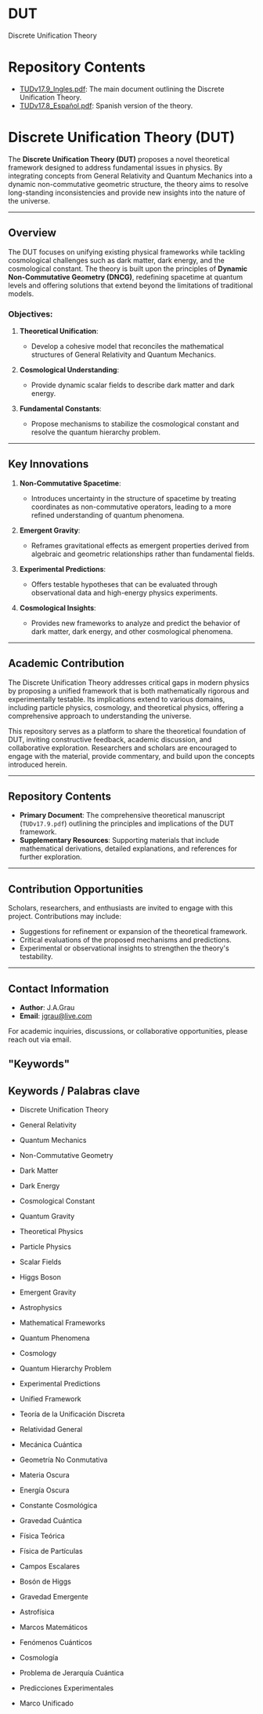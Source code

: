 # DUT
Discrete Unification Theory

# Repository Contents
- [TUDv17.9_Ingles.pdf](./TUDv17.9_Ingles.pdf): The main document outlining the Discrete Unification Theory.
- [TUDv17.8_Español.pdf](./TUDv17.8_Espanol.pdf): Spanish version of the theory.

# Discrete Unification Theory (DUT)

The **Discrete Unification Theory (DUT)** proposes a novel theoretical framework designed to address fundamental issues in physics. By integrating concepts from General Relativity and Quantum Mechanics into a dynamic non-commutative geometric structure, the theory aims to resolve long-standing inconsistencies and provide new insights into the nature of the universe.

---

## Overview

The DUT focuses on unifying existing physical frameworks while tackling cosmological challenges such as dark matter, dark energy, and the cosmological constant. The theory is built upon the principles of **Dynamic Non-Commutative Geometry (DNCG)**, redefining spacetime at quantum levels and offering solutions that extend beyond the limitations of traditional models.

### Objectives:
1. **Theoretical Unification**:
   - Develop a cohesive model that reconciles the mathematical structures of General Relativity and Quantum Mechanics.
   
2. **Cosmological Understanding**:
   - Provide dynamic scalar fields to describe dark matter and dark energy.
   
3. **Fundamental Constants**:
   - Propose mechanisms to stabilize the cosmological constant and resolve the quantum hierarchy problem.

---

## Key Innovations

1. **Non-Commutative Spacetime**:
   - Introduces uncertainty in the structure of spacetime by treating coordinates as non-commutative operators, leading to a more refined understanding of quantum phenomena.

2. **Emergent Gravity**:
   - Reframes gravitational effects as emergent properties derived from algebraic and geometric relationships rather than fundamental fields.

3. **Experimental Predictions**:
   - Offers testable hypotheses that can be evaluated through observational data and high-energy physics experiments.

4. **Cosmological Insights**:
   - Provides new frameworks to analyze and predict the behavior of dark matter, dark energy, and other cosmological phenomena.

---

## Academic Contribution

The Discrete Unification Theory addresses critical gaps in modern physics by proposing a unified framework that is both mathematically rigorous and experimentally testable. Its implications extend to various domains, including particle physics, cosmology, and theoretical physics, offering a comprehensive approach to understanding the universe.

This repository serves as a platform to share the theoretical foundation of DUT, inviting constructive feedback, academic discussion, and collaborative exploration. Researchers and scholars are encouraged to engage with the material, provide commentary, and build upon the concepts introduced herein.

---

## Repository Contents

- **Primary Document**: The comprehensive theoretical manuscript (`TUDv17.9.pdf`) outlining the principles and implications of the DUT framework.
- **Supplementary Resources**: Supporting materials that include mathematical derivations, detailed explanations, and references for further exploration.

---

## Contribution Opportunities

Scholars, researchers, and enthusiasts are invited to engage with this project. Contributions may include:
- Suggestions for refinement or expansion of the theoretical framework.
- Critical evaluations of the proposed mechanisms and predictions.
- Experimental or observational insights to strengthen the theory's testability.

---

## Contact Information

- **Author**: J.A.Grau  
- **Email**: [jgrau@live.com](mailto:jgrau@live.com)  

For academic inquiries, discussions, or collaborative opportunities, please reach out via email.
## "Keywords"
## Keywords / Palabras clave
- Discrete Unification Theory
- General Relativity
- Quantum Mechanics
- Non-Commutative Geometry
- Dark Matter
- Dark Energy
- Cosmological Constant
- Quantum Gravity
- Theoretical Physics
- Particle Physics
- Scalar Fields
- Higgs Boson
- Emergent Gravity
- Astrophysics
- Mathematical Frameworks
- Quantum Phenomena
- Cosmology
- Quantum Hierarchy Problem
- Experimental Predictions
- Unified Framework

- Teoría de la Unificación Discreta
- Relatividad General
- Mecánica Cuántica
- Geometría No Conmutativa
- Materia Oscura
- Energía Oscura
- Constante Cosmológica
- Gravedad Cuántica
- Física Teórica
- Física de Partículas
- Campos Escalares
- Bosón de Higgs
- Gravedad Emergente
- Astrofísica
- Marcos Matemáticos
- Fenómenos Cuánticos
- Cosmología
- Problema de Jerarquía Cuántica
- Predicciones Experimentales
- Marco Unificado

